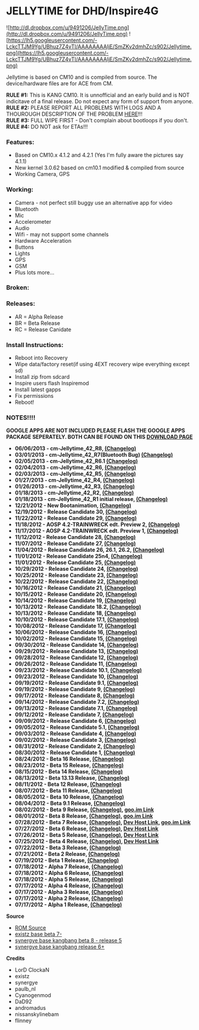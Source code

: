 # JELLYTIME for DHD/Inspire4G #

![http://dl.dropbox.com/u/9491206/JellyTime.png](http://dl.dropbox.com/u/9491206/JellyTime.png)
![https://lh5.googleusercontent.com/-LckcTTJM9Yg/UBhuz7Z4vTI/AAAAAAAAIjE/SmZKv2dmhZc/s902/Jellytime.png](https://lh5.googleusercontent.com/-LckcTTJM9Yg/UBhuz7Z4vTI/AAAAAAAAIjE/SmZKv2dmhZc/s902/Jellytime.png)


Jellytime is based on CM10 and is compiled from source. The device/hardware files are for ACE from CM.



<p><strong>RULE #1:</strong> This is KANG CM10. It is unnofficial and an early build and is NOT indicitave of a final release. Do not expect any form of support from anyone.<br> <strong>RULE #2:</strong> PLEASE REPORT ALL PROBLEMS WITH LOGS AND A THOUROUGH DESCRIPTION OF THE PROBLEM <a href='http://code.google.com/p/jellytime/wiki/SubmitBug?tm=3'>HERE</a>!!!<br><strong>RULE #3:</strong> FULL WIPE FIRST - Don't complain about bootloops if you don't.<br> <strong>RULE #4:</strong> DO NOT ask for ETAs!!!<br>


<h3><b>Features:</b></h3>

<ul><li>Based on CM10.x 4.1.2 and 4.2.1 (Yes I'm fully aware the pictures say 4.1.1)<br>
</li><li>New kernel 3.0.62 based on cm10.1 modified & compiled from source<br>
</li><li>Working Camera, GPS</li></ul>


<h3><b>Working:</b></h3>

<ul><li>Camera - not perfect still buggy use an alternative app for video<br>
</li><li>Bluetooth<br>
</li><li>Mic<br>
</li><li>Accelerometer<br>
</li><li>Audio<br>
</li><li>Wifi - may not support some channels<br>
</li><li>Hardware Acceleration<br>
</li><li>Buttons<br>
</li><li>Lights<br>
</li><li>GPS<br>
</li><li>GSM<br>
</li><li>Plus lots more...</li></ul>

<h3><b>Broken:</b></h3>

<h3><b>Releases:</b></h3>

<ul><li>AR = Alpha Release<br>
</li><li>BR = Beta Release<br>
</li><li>RC = Release Canidate</li></ul>

<h3><b>Install Instructions:</b></h3>
<ul><li>Reboot into Recovery<br>
</li><li>Wipe data/factory reset(if using 4EXT recovery wipe everything except sd)<br>
</li><li>Install zip from sdcard<br>
</li><li>Inspire users flash Inspiremod<br>
</li><li>Install latest gapps<br>
</li><li>Fix permissions<br>
</li><li>Reboot!</li></ul>

<h3><b>NOTES!!!!</b></h3>
<p><b>GOOGLE APPS ARE NOT INCLUDED PLEASE FLASH THE GOOGLE APPS PACKAGE SEPERATELY. BOTH CAN BE FOUND ON THIS <a href='http://goo.im/gapps'>DOWNLOAD PAGE</a>
<ul><li>06/06/2013 - cm-Jellytime_42_R8,  <a href='http://code.google.com/p/jellytime/wiki/Changelog'>(Changelog)</a>
</li><li>03/01/2013 - cm-Jellytime_42_R7(Bluetooth Bug) <a href='http://code.google.com/p/jellytime/wiki/Changelog'>(Changelog)</a>
</li><li>02/05/2013 - cm-Jellytime_42_R6.1 <a href='http://code.google.com/p/jellytime/wiki/Changelog'>(Changelog)</a>
</li><li>02/04/2013 - cm-Jellytime_42_R6,  <a href='http://code.google.com/p/jellytime/wiki/Changelog'>(Changelog)</a>
</li><li>02/03/2013 - cm-Jellytime_42_R5,  <a href='http://code.google.com/p/jellytime/wiki/Changelog'>(Changelog)</a>
</li><li>01/27/2013 - cm-Jellytime_42_R4,  <a href='http://code.google.com/p/jellytime/wiki/Changelog'>(Changelog)</a>
</li><li>01/26/2013 - cm-Jellytime_42_R3,  <a href='http://code.google.com/p/jellytime/wiki/Changelog'>(Changelog)</a>
</li><li>01/18/2013 - cm-Jellytime_42_R2,  <a href='http://code.google.com/p/jellytime/wiki/Changelog'>(Changelog)</a>
</li><li>01/18/2013 - cm-Jellytime_42_R1 initial release,  <a href='http://code.google.com/p/jellytime/wiki/Changelog'>(Changelog)</a>
</li><li>12/21/2012 - New Bootanimation,  <a href='http://code.google.com/p/jellytime/wiki/Changelog'>(Changelog)</a>
</li><li>12/19/2012 - Release Candidate 30,  <a href='http://code.google.com/p/jellytime/wiki/Changelog'>(Changelog)</a>
</li><li>11/22/2012 - Release Candidate 29,  <a href='http://code.google.com/p/jellytime/wiki/Changelog'>(Changelog)</a>
</li><li>11/18/2012 - AOSP 4.2-TRAINWRECK edt. Preview 2, <a href='http://code.google.com/p/jellytime/wiki/Changelog'>(Changelog)</a>
</li><li>11/17/2012 - AOSP 4.2-TRAINWRECK edt. Preview 1, <a href='http://code.google.com/p/jellytime/wiki/Changelog'>(Changelog)</a>
</li><li>11/12/2012 - Release Candidate 28,  <a href='http://code.google.com/p/jellytime/wiki/Changelog'>(Changelog)</a>
</li><li>11/07/2012 - Release Candidate 27,  <a href='http://code.google.com/p/jellytime/wiki/Changelog'>(Changelog)</a>
</li><li>11/04/2012 - Release Candidate 26, 26.1, 26.2, <a href='http://code.google.com/p/jellytime/wiki/Changelog'>(Changelog)</a>
</li><li>11/01/2012 - Release Candidate 25n4, <a href='http://code.google.com/p/jellytime/wiki/Changelog'>(Changelog)</a>
</li><li>11/01/2012 - Release Candidate 25, <a href='http://code.google.com/p/jellytime/wiki/Changelog'>(Changelog)</a>
</li><li>10/29/2012 - Release Candidate 24, <a href='http://code.google.com/p/jellytime/wiki/Changelog'>(Changelog)</a>
</li><li>10/25/2012 - Release Candidate 23, <a href='http://code.google.com/p/jellytime/wiki/Changelog'>(Changelog)</a>
</li><li>10/22/2012 - Release Candidate 22, <a href='http://code.google.com/p/jellytime/wiki/Changelog'>(Changelog)</a>
</li><li>10/16/2012 - Release Candidate 21, <a href='http://code.google.com/p/jellytime/wiki/Changelog'>(Changelog)</a>
</li><li>10/15/2012 - Release Candidate 20, <a href='http://code.google.com/p/jellytime/wiki/Changelog'>(Changelog)</a>
</li><li>10/14/2012 - Release Candidate 19, <a href='http://code.google.com/p/jellytime/wiki/Changelog'>(Changelog)</a>
</li><li>10/13/2012 - Release Candidate 18.2, <a href='http://code.google.com/p/jellytime/wiki/Changelog'>(Changelog)</a>
</li><li>10/13/2012 - Release Candidate 18, <a href='http://code.google.com/p/jellytime/wiki/Changelog'>(Changelog)</a>
</li><li>10/10/2012 - Release Candidate 17.1, <a href='http://code.google.com/p/jellytime/wiki/Changelog'>(Changelog)</a>
</li><li>10/08/2012 - Release Candidate 17, <a href='http://code.google.com/p/jellytime/wiki/Changelog'>(Changelog)</a>
</li><li>10/06/2012 - Release Candidate 16, <a href='http://code.google.com/p/jellytime/wiki/Changelog'>(Changelog)</a>
</li><li>10/02/2012 - Release Candidate 15, <a href='http://code.google.com/p/jellytime/wiki/Changelog'>(Changelog)</a>
</li><li>09/30/2012 - Release Candidate 14, <a href='http://code.google.com/p/jellytime/wiki/Changelog'>(Changelog)</a>
</li><li>09/29/2012 - Release Candidate 13, <a href='http://code.google.com/p/jellytime/wiki/Changelog'>(Changelog)</a>
</li><li>09/28/2012 - Release Candidate 12, <a href='http://code.google.com/p/jellytime/wiki/Changelog'>(Changelog)</a>
</li><li>09/26/2012 - Release Candidate 11, <a href='http://code.google.com/p/jellytime/wiki/Changelog'>(Changelog)</a>
</li><li>09/23/2012 - Release Candidate 10.1, <a href='http://code.google.com/p/jellytime/wiki/Changelog'>(Changelog)</a>
</li><li>09/23/2012 - Release Candidate 10, <a href='http://code.google.com/p/jellytime/wiki/Changelog'>(Changelog)</a>
</li><li>09/19/2012 - Release Candidate 9.1, <a href='http://code.google.com/p/jellytime/wiki/Changelog'>(Changelog)</a>
</li><li>09/19/2012 - Release Candidate 9, <a href='http://code.google.com/p/jellytime/wiki/Changelog'>(Changelog)</a>
</li><li>09/17/2012 - Release Candidate 8, <a href='http://code.google.com/p/jellytime/wiki/Changelog'>(Changelog)</a>
</li><li>09/14/2012 - Release Candidate 7.2, <a href='http://code.google.com/p/jellytime/wiki/Changelog'>(Changelog)</a>
</li><li>09/13/2012 - Release Candidate 7.1, <a href='http://code.google.com/p/jellytime/wiki/Changelog'>(Changelog)</a>
</li><li>09/12/2012 - Release Candidate 7, <a href='http://code.google.com/p/jellytime/wiki/Changelog'>(Changelog)</a>
</li><li>09/09/2012 - Release Candidate 6, <a href='http://code.google.com/p/jellytime/wiki/Changelog'>(Changelog)</a>
</li><li>09/05/2012 - Release Candidate 5.1, <a href='http://code.google.com/p/jellytime/wiki/Changelog'>(Changelog)</a>
</li><li>09/03/2012 - Release Candidate 4, <a href='http://code.google.com/p/jellytime/wiki/Changelog'>(Changelog)</a>
</li><li>09/02/2012 - Release Candidate 3, <a href='http://code.google.com/p/jellytime/wiki/Changelog'>(Changelog)</a>
</li><li>08/31/2012 - Release Candidate 2, <a href='http://code.google.com/p/jellytime/wiki/Changelog'>(Changelog)</a>
</li><li>08/30/2012 - Release Candidate 1, <a href='http://code.google.com/p/jellytime/wiki/Changelog'>(Changelog)</a>
</li><li>08/24/2012 - Beta 16 Release, <a href='http://code.google.com/p/jellytime/wiki/Changelog'>(Changelog)</a>
</li><li>08/23/2012 - Beta 15 Release, <a href='http://code.google.com/p/jellytime/wiki/Changelog'>(Changelog)</a>
</li><li>08/15/2012 - Beta 14 Release, <a href='http://code.google.com/p/jellytime/wiki/Changelog'>(Changelog)</a>
</li><li>08/13/2012 - Beta 13.13 Release, <a href='http://code.google.com/p/jellytime/wiki/Changelog'>(Changelog)</a>
</li><li>08/11/2012 - Beta 12 Release, <a href='http://code.google.com/p/jellytime/wiki/Changelog'>(Changelog)</a>
</li><li>08/07/2012 - Beta 11 Release, <a href='http://code.google.com/p/jellytime/wiki/Changelog'>(Changelog)</a>
</li><li>08/05/2012 - Beta 10 Release, <a href='http://code.google.com/p/jellytime/wiki/Changelog'>(Changelog)</a>
</li><li>08/04/2012 - Beta 9.1 Release, <a href='http://code.google.com/p/jellytime/wiki/Changelog'>(Changelog)</a>
</li><li>08/02/2012 - Beta 9 Release, <a href='http://code.google.com/p/jellytime/wiki/Changelog'>(Changelog)</a>, <a href='http://goo.im/devs/randomblame/jellytime/cm-10-20120802-UNOFFICIAL-ace-jellytime_beta9.zip'>goo.im Link</a>
</li><li>08/01/2012 - Beta 8 Release, <a href='http://code.google.com/p/jellytime/wiki/Changelog'>(Changelog)</a>, <a href='http://goo.im/devs/randomblame/jellytime/cm-10-20120801-UNOFFICIAL-ace-jellytime_beta8.zip'>goo.im Link</a>
</li><li>07/28/2012 - Beta 7 Release, <a href='http://code.google.com/p/jellytime/wiki/Changelog'>(Changelog)</a>, <a href='http://d-h.st/X3s'>Dev Host Link</a>, <a href='http://goo.im/devs/randomblame/jellytime/cm-10-20120718-UNOFFICIAL-ace-jellytime_beta7.zip'>goo.im Link</a>
</li><li>07/27/2012 - Beta 6 Release, <a href='http://code.google.com/p/jellytime/wiki/Changelog'>(Changelog)</a>, <a href='http://d-h.st/cEG'>Dev Host Link</a>
</li><li>07/26/2012 - Beta 5 Release, <a href='http://code.google.com/p/jellytime/wiki/Changelog'>(Changelog)</a>, <a href='http://d-h.st/hUE'>Dev Host Link</a>
</li><li>07/25/2012 - Beta 4 Release, <a href='http://code.google.com/p/jellytime/wiki/Changelog'>(Changelog)</a>, <a href='http://d-h.st/xze'>Dev Host Link</a>
</li><li>07/22/2012 - Beta 3 Release, <a href='http://code.google.com/p/jellytime/wiki/Changelog'>(Changelog)</a>
</li><li>07/21/2012 - Beta 2 Release, <a href='http://code.google.com/p/jellytime/wiki/Changelog'>(Changelog)</a>
</li><li>07/19/2012 - Beta 1 Release, <a href='http://code.google.com/p/jellytime/wiki/Changelog'>(Changelog)</a>
</li><li>07/18/2012 - Alpha 7 Release, <a href='http://code.google.com/p/jellytime/wiki/Changelog'>(Changelog)</a>
</li><li>07/18/2012 - Alpha 6 Release, <a href='http://code.google.com/p/jellytime/wiki/Changelog'>(Changelog)</a>
</li><li>07/18/2012 - Alpha 5 Release, <a href='http://code.google.com/p/jellytime/wiki/Changelog'>(Changelog)</a>
</li><li>07/17/2012 - Alpha 4 Release, <a href='http://code.google.com/p/jellytime/wiki/Changelog'>(Changelog)</a>
</li><li>07/17/2012 - Alpha 3 Release, <a href='http://code.google.com/p/jellytime/wiki/Changelog'>(Changelog)</a>
</li><li>07/17/2012 - Alpha 2 Release, <a href='http://code.google.com/p/jellytime/wiki/Changelog'>(Changelog)</a>
</li><li>07/17/2012 - Alpha 1 Release, <a href='http://code.google.com/p/jellytime/wiki/Changelog'>(Changelog)</a></li></ul></b>

<b>Source</b>
<ul><li><a href='https://github.com/randomblame'>ROM Source</a>
</li><li><a href='https://github.com/randomblame/jellytimekernel'>existz base beta 7-</a>
</li><li><a href='https://github.com/KangBangKreations'>synergye base kangbang beta 8 - release 5</a>
</li><li><a href='https://github.com/randomblame/KangBanged-7x30/tree/jellytime'>synergye base kangbang release 6+</a></li></ul>

<b>Credits</b>
<ul><li>LorD ClockaN<br>
</li><li>existz<br>
</li><li>synergye<br>
</li><li>paulb_nl<br>
</li><li>Cyanogenmod<br>
</li><li>DaD92<br>
</li><li>andromadus<br>
</li><li>nissanskylinebam<br>
</li><li>flinney